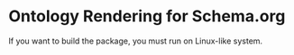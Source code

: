 # Ontology Rendering for Schema.org

If you want to build the package, you must run on Linux-like system.
